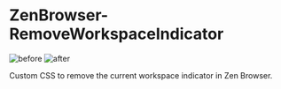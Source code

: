 # ZenBrowser-RemoveWorkspaceIndicator
![before](https://github.com/user-attachments/assets/97a145e2-efa8-4281-91bd-a606ab35eb95)
![after](https://github.com/user-attachments/assets/aec1d3e5-f6ee-471f-ae21-bd8541c74e50)

Custom CSS to remove the current workspace indicator in Zen Browser.
